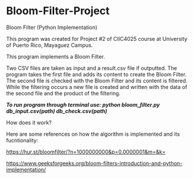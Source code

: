 # Bloom-Filter-Project
Bloom Filter (Python Implementation)

This program was created for Project #2 of CIIC4025 course at University of Puerto Rico, Mayaguez Campus.

This program implements a Bloom Filter.

Two CSV files are taken as input and a result.csv file if outputted.
The program takes the first file and adds its content to create the Bloom Filter. The second file is checked with the
Bloom Filter and its content is filtered. While the filtering occurs a new file is created and written with the data of
the second file and the product of the filtering.

***To run program through terminal use: python bloom_filter.py db_input.csv(path) db_check.csv(path)***

How does it work?

Here are some references on how the algorithm is implemented and its fucntionality:

https://hur.st/bloomfilter/?n=1000000000&p=0.0000001&m=&k=

https://www.geeksforgeeks.org/bloom-filters-introduction-and-python-implementation/
